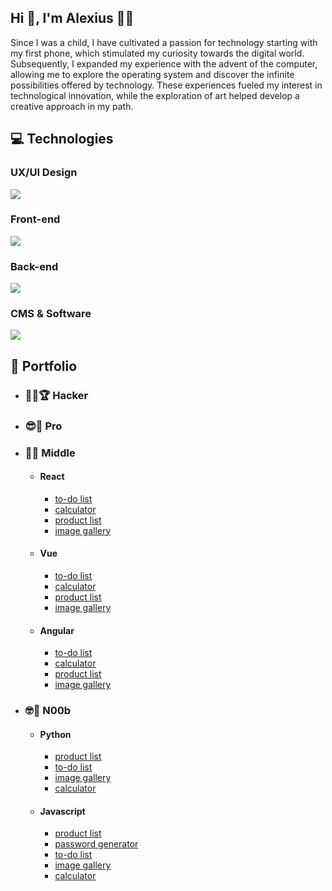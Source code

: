 <!---
system12dev/system12dev is a ✨ special ✨ repository because its `README.md` (this file) appears on your GitHub profile.
You can click the Preview link to take a look at your changes.
--->



<section>
    <h1>Hi 👋, I'm Alexius 👨‍💻</h1>
    <p>
        Since I was a child, I have cultivated a passion for technology starting with my first phone, which stimulated
        my curiosity towards the digital world. Subsequently, I expanded my experience with the advent of the computer,
        allowing me to explore the operating system and discover the infinite possibilities offered by technology. These
        experiences fueled my interest in technological innovation, while the exploration of art helped develop a
        creative approach in my path.</p>
</section>
<section>
    <h2>💻 Technologies</h2>
    <h3>UX/UI Design</h3>
    <img src="https://skillicons.dev/icons?i=figma,ai,ps" />
    <h3>Front-end</h3>
    <a href="https://skillicons.dev">
        <img src="https://skillicons.dev/icons?i=html,css,sass,js,ts,react,svelte" />
    </a>
    <h3>Back-end</h3>
    <a href="https://skillicons.dev">
        <img src="https://skillicons.dev/icons?i=php,python,nodejs,firebase,mysql,supabase" />
    </a>
    <h3>CMS & Software</h3>
    <img src="https://skillicons.dev/icons?i=docker,git,vite,wordpress" />
</section>
<section>
    <h2>💼 Portfolio</h2>
    <ul>
        <li>
            <h3>🐱‍💻🏆 Hacker</h3>
        </li>
        <li>
            <h3>😎🥇 Pro</h3>
        </li>
        <li>
            <h3>🤠🥈 Middle</h3>
            <ul>
                <li>
                    <h4>React</h4>
                    <ul>
                        <li><a href="">to-do list</a></li>
                        <li><a href="https://github.com/system12dev/js-calculator">calculator</a></li>
                        <li><a href="">product list</a></li>
                        <li><a href="">image gallery</a></li>
                    </ul>
                </li>
                <li>
                    <h4>Vue</h4>
                    <ul>
                        <li><a href="">to-do list</a></li>
                        <li><a href="">calculator</a></li>
                        <li><a href="">product list</a></li>
                        <li><a href="">image gallery</a></li>
                    </ul>
                </li>
                <li>
                    <h4>Angular</h4>
                    <ul>
                        <li><a href="">to-do list</a></li>
                        <li><a href="">calculator</a></li>
                        <li><a href="">product list</a></li>
                        <li><a href="">image gallery</a></li>
                    </ul>
                </li>
            </ul>
        </li>
        <li>
            <h3>🤓🥉 N00b</h3>
            <ul>
               <li>
                    <h4>Python</h4>
                    <ul>
                        <li><a href="">product list</a></li>
                        <li><a href="">to-do list</a></li>
                        <li><a href="">image gallery</a></li>
                        <li><a href="">calculator</a></li>
                    </ul>
                </li>
                <li>
                    <h4>Javascript</h4>
                    <ul>
                        <li><a href="">product list</a></li>
                        <li><a href="">password generator</a></li>
                        <li><a href="">to-do list</a></li>
                        <li><a href="">image gallery</a></li>
                        <li><a href="">calculator</a></li>
                    </ul>
                </li>
            </ul>
        </li>
    </ul>
</section>
